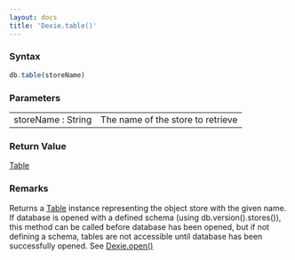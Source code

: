 ```yaml
---
layout: docs
title: 'Dexie.table()'
---
```


### Syntax

```javascript
db.table(storeName)
```

### Parameters
<table>
  <tr>
    <td>storeName : String</td>
    <td>The name of the store to retrieve</td>
  </tr>
</table>

### Return Value

[Table](/docs/Table/Table)

### Remarks

Returns a [Table](/docs/Table/Table) instance representing the object store with the given name. If database is opened with a defined schema (using db.version().stores()), this method can be called before database has been opened, but if not defining a schema, tables are not accessible until database has been successfully opened. See [Dexie.open()](https://dexie.org/docs/Dexie/Dexie.open())

